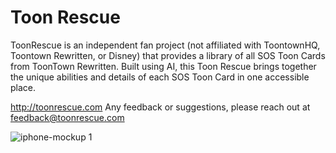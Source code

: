 # Toon Rescue
ToonRescue is an independent fan project (not affiliated with ToontownHQ, Toontown Rewritten, or Disney) that provides a library of all SOS Toon Cards from ToonTown Rewritten. Built using AI, this Toon Rescue brings together the unique abilities and details of each SOS Toon Card in one accessible place.

http://toonrescue.com
Any feedback or suggestions, please reach out at feedback@toonrescue.com 

![iphone-mockup 1](https://github.com/user-attachments/assets/20603ae2-6642-4fc4-bca2-673679081323)



